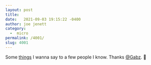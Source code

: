 ```yaml
---
layout: post
title:  
date:   2021-09-03 19:15:22 -0400
author: joe jenett
category:
  -  micro
permalink: /4001/
slug: 4001
---
```

Some <a href="https://gabz.org/2021/09/03/get-the-fucking.html">things</a> I wanna say to a few people I know. Thanks <a href="https://micro.blog/gabz/11896875">@Gabz</a>. 🤣
<a class="u-syndication" href="https://brid.gy/publish/twitter"></a>